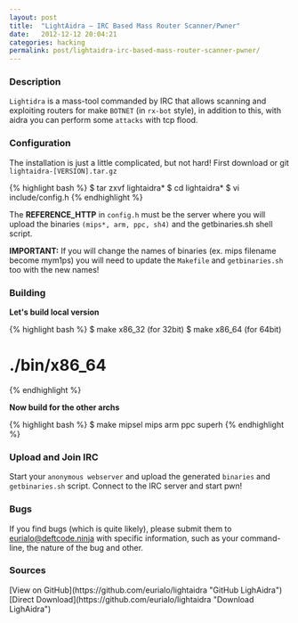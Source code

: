 ```yaml
---
layout: post
title:  "LightAidra – IRC Based Mass Router Scanner/Pwner"
date:   2012-12-12 20:04:21
categories: hacking
permalink: post/lightaidra-irc-based-mass-router-scanner-pwner/
---
```


### Description

`Lightidra` is a mass-tool commanded by IRC that allows scanning and exploiting routers for make `BOTNET` (in `rx-bot` style), in addition to this, with aidra you can perform some `attacks` with tcp flood.

### Configuration

The installation is just a little complicated, but not hard!
First download or git `lightaidra-[VERSION].tar.gz`

{% highlight bash %}
$ tar zxvf lightaidra*
$ cd lightaidra*
$ vi include/config.h
{% endhighlight %}

The **REFERENCE_HTTP** in `config.h` must be the server where you will upload the binaries
`(mips*, arm, ppc, sh4)` and the getbinaries.sh shell script.

**IMPORTANT:** If you will change the names of binaries (ex. mips filename become mym1ps) you will need to update the `Makefile` and `getbinaries.sh` too with the new names!

### Building

**Let's build local version**

{% highlight bash %}
$ make x86_32 (for 32bit)
$ make x86_64 (for 64bit)
# ./bin/x86_64
{% endhighlight %}

**Now build for the other archs**

{% highlight bash %}
$ make mipsel mips arm ppc superh
{% endhighlight %}

### Upload and Join IRC

Start your `anonymous webserver` and upload the generated `binaries` and `getbinaries.sh` script.
Connect to the IRC server and start pwn!

### Bugs

If you find bugs (which is quite likely), please submit them to
<eurialo@deftcode.ninja> with specific information, such as your
command-line, the nature of the bug and other.

### Sources

<span id="sources-list">
[View on GitHub](https://github.com/eurialo/lightaidra "GitHub LighAidra")
[Direct Download](https://github.com/eurialo/lightaidra "Download LighAidra")
</span>

